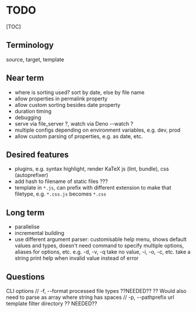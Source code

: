 # TODO

[TOC]


## Terminology

source, target, template

## Near term

- where is sorting used? sort by date, else by file name
- allow properties in permalink property
- allow custom sorting besides date property
- duration timing
- debugging
- serve via file_server ?, watch via Deno --watch ?
- multiple configs depending on environment variables, e.g. dev, prod
- allow custom parsing of properties, e.g. as date, etc.

## Desired features

- plugins, e.g. syntax highlight, render KaTeX
  js (lint, bundle), css (autoprefixer)
- add hash to filename of static files ???
- template in `*.js`, can prefix with different extension to make that filetype, e.g. `*.css.js` becomes `*.css` 

## Long term

- parallelise
- incremental building
- use different argument parser: customisable help menu, shows default values and types, doesn't need command to specify multiple options, aliases for options, etc.
e.g. -d, -v, -q take no value, -i, -o, -c, etc. take a string
print help when invalid value instead of error

## Questions

CLI options
// -f, --format         processed file types ??NEEDED?? ?? Would also need to parse as array where string has spaces
// -p, --pathprefix     url template filter directory ?? NEEDED??
